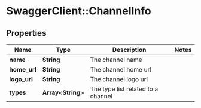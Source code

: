 # SwaggerClient::ChannelInfo

## Properties
Name | Type | Description | Notes
------------ | ------------- | ------------- | -------------
**name** | **String** | The channel name | 
**home_url** | **String** | The channel home url | 
**logo_url** | **String** | The channel logo url | 
**types** | **Array&lt;String&gt;** | The type list related to a channel | 


